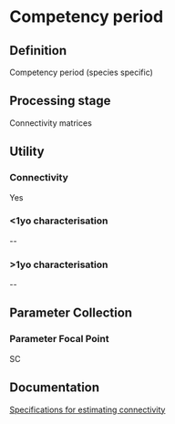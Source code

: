 # Competency period
<!-- 
{: .no_toc .text-delta }
* TOC
{:toc} -->

## Definition

Competency period (species specific)

## Processing stage

Connectivity matrices 

## Utility 
### Connectivity

Yes

### <1yo characterisation

--

### >1yo characterisation

--

## Parameter Collection
### Parameter Focal Point

SC

## Documentation

[Specifications for estimating connectivity](https://aimsgovau.sharepoint.com/:w:/r/sites/RRAPMDS/_layouts/15/Doc.aspx?sourcedoc=%7B3C80B081-E4F6-4C04-A988-8C11FEBE20E5%7D&file=Connectivity_parameters_SC.docx)